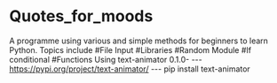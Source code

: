 # Quotes_for_moods
A programme using various and simple methods for beginners to learn Python.
Topics include
#File Input
#Libraries
#Random Module
#If conditional
#Functions
Using text-animator 0.1.0- --- https://pypi.org/project/text-animator/ --- pip install text-animator
